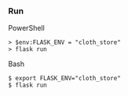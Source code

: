 ### Run
PowerShell
```
> $env:FLASK_ENV = "cloth_store"
> flask run
```

Bash
```
$ export FLASK_ENV="cloth_store"
$ flask run
```

